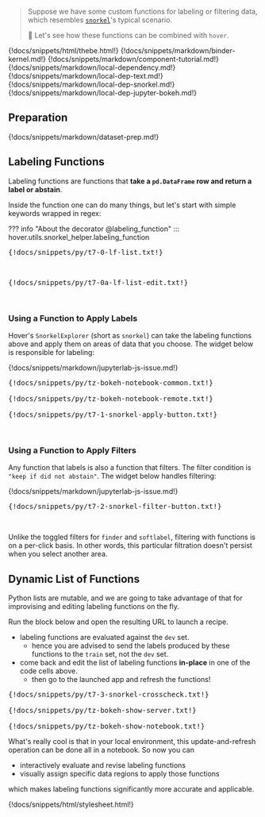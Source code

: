 > Suppose we have some custom functions for labeling or filtering data, which resembles [`snorkel`](https://github.com/snorkel-team/snorkel)'s typical scenario.
>
> :speedboat: Let's see how these functions can be combined with `hover`.

{!docs/snippets/html/thebe.html!}
{!docs/snippets/markdown/binder-kernel.md!}
{!docs/snippets/markdown/component-tutorial.md!}
{!docs/snippets/markdown/local-dependency.md!}
{!docs/snippets/markdown/local-dep-text.md!}
{!docs/snippets/markdown/local-dep-snorkel.md!}
{!docs/snippets/markdown/local-dep-jupyter-bokeh.md!}

## **Preparation**

{!docs/snippets/markdown/dataset-prep.md!}

## **Labeling Functions**

Labeling functions are functions that **take a `pd.DataFrame` row and return a label or abstain**.

Inside the function one can do many things, but let's start with simple keywords wrapped in regex:

??? info "About the decorator @labeling_function"
    ::: hover.utils.snorkel_helper.labeling_function

<pre data-executable>
{!docs/snippets/py/t7-0-lf-list.txt!}
</pre><br>

<pre data-executable>
{!docs/snippets/py/t7-0a-lf-list-edit.txt!}
</pre><br>

### **Using a Function to Apply Labels**

Hover's `SnorkelExplorer` (short as `snorkel`) can take the labeling functions above and apply them on areas of data that you choose. The widget below is responsible for labeling:

{!docs/snippets/markdown/jupyterlab-js-issue.md!}

<pre data-executable>
{!docs/snippets/py/tz-bokeh-notebook-common.txt!}

{!docs/snippets/py/tz-bokeh-notebook-remote.txt!}

{!docs/snippets/py/t7-1-snorkel-apply-button.txt!}
</pre><br>

### **Using a Function to Apply Filters**

Any function that labels is also a function that filters. The filter condition is `"keep if did not abstain"`. The widget below handles filtering:

{!docs/snippets/markdown/jupyterlab-js-issue.md!}

<pre data-executable>
{!docs/snippets/py/t7-2-snorkel-filter-button.txt!}
</pre><br>

Unlike the toggled filters for `finder` and `softlabel`, filtering with functions is on a per-click basis. In other words, this particular filtration doesn't persist when you select another area.

## **Dynamic List of Functions**

Python lists are mutable, and we are going to take advantage of that for improvising and editing labeling functions on the fly.

Run the block below and open the resulting URL to launch a recipe.

-   labeling functions are evaluated against the `dev` set.
    -   hence you are advised to send the labels produced by these functions to the `train` set, not the `dev` set.
-   come back and edit the list of labeling functions **in-place** in one of the code cells above.
    -   then go to the launched app and refresh the functions!

<pre data-executable>
{!docs/snippets/py/t7-3-snorkel-crosscheck.txt!}

{!docs/snippets/py/tz-bokeh-show-server.txt!}

{!docs/snippets/py/tz-bokeh-show-notebook.txt!}
</pre>

What's really cool is that in your local environment, this update-and-refresh operation can be done all in a notebook. So now you can

-   interactively evaluate and revise labeling functions
-   visually assign specific data regions to apply those functions

which makes labeling functions significantly more accurate and applicable.

{!docs/snippets/html/stylesheet.html!}
